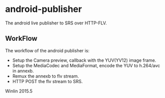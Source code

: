 # android-publisher
The android live publisher to SRS over HTTP-FLV.

## WorkFlow

The workflow of the android publisher is:

* Setup the Camera preview, callback with the YUV(YV12) image frame.
* Setup the MediaCodec and MediaFormat, encode the YUV to h.264/avc in annexb.
* Remux the annexb to flv stream.
* HTTP POST the flv stream to SRS.

Winlin 2015.5
